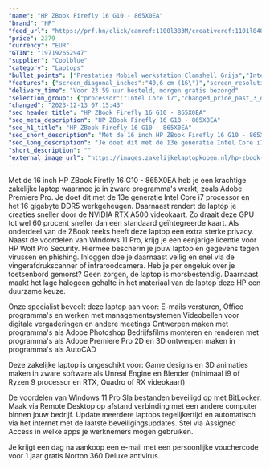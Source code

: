 ```yaml
---
"name": "HP ZBook Firefly 16 G10 - 865X0EA"
"brand": "HP"
"feed_url": "https://prf.hn/click/camref:1100l383M/creativeref:1101l84031/destination:https%3A%2F%2Fwww.coolblue.nl%2Fproduct%2F937136"
"price": 2379
"currency": "EUR"
"GTIN": "197192652947"
"supplier": "Coolblue"
"category": "Laptops"
"bullet_points": ["Prestaties Mobiel werkstation Clamshell Grijs","Intel® Core™ i7 i7-1355U 1,7 GHz","40,6 cm (16\") WUXGA 1920 x 1200 Pixels IPS 16:10","16 GB DDR5-SDRAM 5200 MHz 1 x 16 GB","512 GB SSD","NVIDIA RTX A500 4 GB Intel Iris Xe Graphics","Wi-Fi 6E (802.11ax) Bluetooth 5.3","Lithium-Polymeer (LiPo) 76 Wh 110 W","Windows 11 Pro"]
"features": {"screen_diagonal_inches":"40,6 cm (16\")","screen_resolution":"1920 x 1200 Pixels","processor_family":"Intel® Core™ i7","memory_size":"16 GB","memory_type":"DDR5-SDRAM","total_storage_space":"512 GB","graphics_card":"NVIDIA RTX A500","graphics_memory_size":"4 GB","operating_system":"Windows 11 Pro","battery_capacity":"76 Wh","width":"358,7 mm","depth":"250,9 mm","height":"19,9 mm","weight":"1,72 kg"}
"delivery_time": "Voor 23.59 uur besteld, morgen gratis bezorgd"
"selection_group": {"processor":"Intel Core i7","changed_price_past_3_days":false,"product_family":"ZBook Firefly"}
"changed": "2023-12-13 07:15:43"
"seo_header_title": "HP ZBook Firefly 16 G10 - 865X0EA"
"seo_meta_description": "HP ZBook Firefly 16 G10 - 865X0EA"
"seo_h1_title": "HP ZBook Firefly 16 G10 - 865X0EA"
"seo_short_description": "Met de 16 inch HP ZBook Firefly 16 G10 - 865X0EA heb je een krachtige zakelijke laptop waarmee je in zware programma's werkt, zoals Adobe Premiere Pro."
"seo_long_description": "Je doet dit met de 13e generatie Intel Core i7 processor en het 16 gigabyte DDR5 werkgeheugen. Daarnaast rendert de laptop je creaties sneller door de NVIDIA RTX A500 videokaart. Zo draait deze GPU tot wel 60 procent sneller dan een standaard geïntegreerde kaart. Als onderdeel van de ZBook reeks heeft deze laptop een extra sterke privacy. Naast de voordelen van Windows 11 Pro, krijg je een eenjarige licentie voor HP Wolf Pro Security. Hiermee bescherm je jouw laptop en gegevens tegen virussen en phishing. Inloggen doe je daarnaast veilig en snel via de vingerafdrukscanner of infraroodcamera. Heb je per ongeluk over je toetsenbord gemorst? Geen zorgen, de laptop is morsbestendig. Daarnaast maakt het lage halogeen gehalte in het materiaal van de laptop deze HP een duurzame keuze. \r\n\r\nOnze specialist beveelt deze laptop aan voor:\r\nE-mails versturen, Office programma's en werken met managementsystemen\r\nVideobellen voor digitale vergaderingen en andere meetings\r\nOntwerpen maken met programma's als Adobe Photoshop\r\nBedrijfsfilms monteren en renderen met programma's als Adobe Premiere Pro\r\n2D en 3D ontwerpen maken in programma's als AutoCAD\r\n\r\n\r\nDeze zakelijke laptop is ongeschikt voor:\r\nGame designs en 3D animaties maken in zware software als Unreal Engine en Blender (minimaal i9 of Ryzen 9 processor en RTX, Quadro of RX videokaart)\r\n\r\n\r\nDe voordelen van Windows 11 Pro\r\nSla bestanden beveiligd op met BitLocker. \r\nMaak via Remote Desktop op afstand verbinding met een andere computer binnen jouw bedrijf. \r\nUpdate meerdere laptops tegelijkertijd en automatisch via het internet met de laatste beveiligingsupdates. \r\nStel via Assigned Access in welke apps je werknemers mogen gebruiken. \r\n\r\n \r\nJe krijgt een dag na aankoop een e-mail met een persoonlijke vouchercode voor 1 jaar gratis Norton 360 Deluxe antivirus."
"short_description": ""
"external_image_url": "https://images.zakelijkelaptopkopen.nl/hp-zbook-firefly-16-g10-865x0ea.webp"
---
```


Met de 16 inch HP ZBook Firefly 16 G10 - 865X0EA heb je een krachtige zakelijke laptop waarmee je in zware programma's werkt, zoals Adobe Premiere Pro. Je doet dit met de 13e generatie Intel Core i7 processor en het 16 gigabyte DDR5 werkgeheugen. Daarnaast rendert de laptop je creaties sneller door de NVIDIA RTX A500 videokaart. Zo draait deze GPU tot wel 60 procent sneller dan een standaard geïntegreerde kaart. Als onderdeel van de ZBook reeks heeft deze laptop een extra sterke privacy. Naast de voordelen van Windows 11 Pro, krijg je een eenjarige licentie voor HP Wolf Pro Security. Hiermee bescherm je jouw laptop en gegevens tegen virussen en phishing. Inloggen doe je daarnaast veilig en snel via de vingerafdrukscanner of infraroodcamera. Heb je per ongeluk over je toetsenbord gemorst? Geen zorgen, de laptop is morsbestendig. Daarnaast maakt het lage halogeen gehalte in het materiaal van de laptop deze HP een duurzame keuze.

Onze specialist beveelt deze laptop aan voor:
E-mails versturen, Office programma's en werken met managementsystemen
Videobellen voor digitale vergaderingen en andere meetings
Ontwerpen maken met programma's als Adobe Photoshop
Bedrijfsfilms monteren en renderen met programma's als Adobe Premiere Pro
2D en 3D ontwerpen maken in programma's als AutoCAD


Deze zakelijke laptop is ongeschikt voor:
Game designs en 3D animaties maken in zware software als Unreal Engine en Blender (minimaal i9 of Ryzen 9 processor en RTX, Quadro of RX videokaart)


De voordelen van Windows 11 Pro
Sla bestanden beveiligd op met BitLocker.
Maak via Remote Desktop op afstand verbinding met een andere computer binnen jouw bedrijf.
Update meerdere laptops tegelijkertijd en automatisch via het internet met de laatste beveiligingsupdates.
Stel via Assigned Access in welke apps je werknemers mogen gebruiken.

 
Je krijgt een dag na aankoop een e-mail met een persoonlijke vouchercode voor 1 jaar gratis Norton 360 Deluxe antivirus.